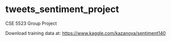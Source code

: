 # tweets_sentiment_project
CSE 5523 Group Project

Download training data at:
https://www.kaggle.com/kazanova/sentiment140
